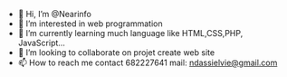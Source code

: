 - 👋 Hi, I’m @Nearinfo
- 👀 I’m interested in web programmation 
- 🌱 I’m currently learning much language like HTML,CSS,PHP, JavaScript...
- 💞️ I’m looking to collaborate on projet create web site
- 📫 How to reach me contact 682227641 mail: ndassielvie@gmail.com

<!---
Nearinfo/Nearinfo is a ✨ special ✨ repository because its `README.md` (this file) appears on your GitHub profile.
You can click the Preview link to take a look at your changes.
--->
